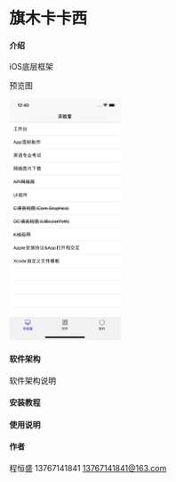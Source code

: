# 旗木卡卡西

#### 介绍
iOS底层框架

预览图

<img src="https://raw.githubusercontent.com/HansenCCC/QMKKXProduct/master/%E9%A2%84%E8%A7%88%E5%9B%BE1.png" width="200">

#### 软件架构
软件架构说明


#### 安装教程


#### 使用说明


#### 作者
程恒盛
13767141841
13767141841@163.com
